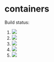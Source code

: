 # containers

Build status:

1. [![](https://github.com/ben-smith23/containers/workflows/tests-fibonacci/badge.svg)](https://github.com/ben-smith23/containers/actions?query=workflow%3Atests-fibonacci)
1. [![](https://github.com/ben-smith23/containers/workflows/tests-range/badge.svg)](https://github.com/ben-smith23/containers/actions?query=workflow%3Atests-range)
1. [![](https://github.com/ben-smith23/containers/workflows/tests-BST/badge.svg)](https://github.com/ben-smith23/containers/actions?query=workflow%3Atests-BST)
1. [![](https://github.com/ben-smith23/containers/workflows/tests-BinaryTree/badge.svg)](https://github.com/ben-smith23/containers/actions?query=workflow%3Atests-BinaryTree)
1. [![](https://github.com/ben-smith23/containers/workflows/tests-AVLTree/badge.svg)](https://github.com/ben-smith23/containers/actions?query=workflow%3Atests-AVLTree)
